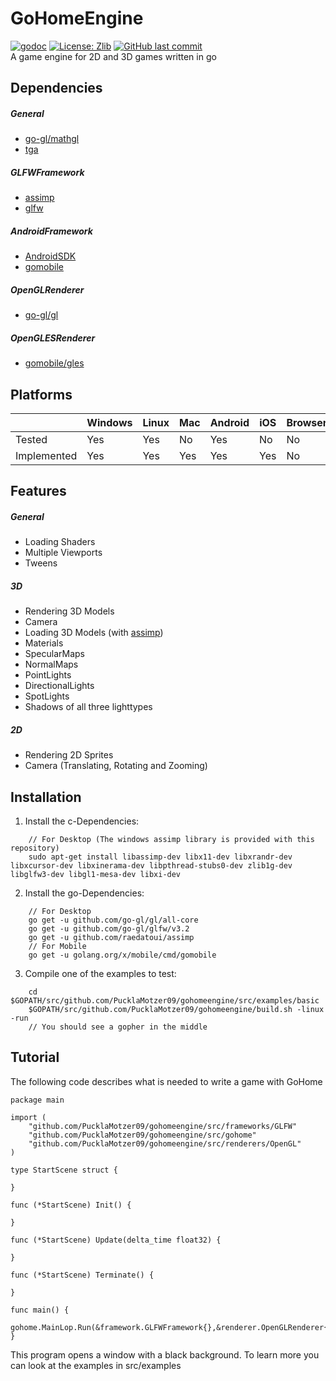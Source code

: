 # GoHomeEngine
[![godoc](https://godoc.org/github.com/PucklaMotzer09/GoHomeEngine/src/gohome?status.svg)](https://godoc.org/github.com/PucklaMotzer09/GoHomeEngine/src/gohome)
[![License: Zlib](https://img.shields.io/badge/License-Zlib-green.svg)](https://github.com/PucklaMotzer09/GoHomeEngine/blob/master/LICENSE.md)
[![GitHub last commit](https://img.shields.io/github/last-commit/PucklaMotzer09/GoHomeEngine.svg)](https://github.com/PucklaMotzer09/GoHomeEngine/commits/master)
<br>
A game engine for 2D and 3D games written in go

## Dependencies

##### General
+ [go-gl/mathgl](https://github.com/go-gl/mathgl)
+ [tga](https://github.com/blezek/tga)

##### GLFWFramework
+ [assimp](https://github.com/assimp/assimp)
+ [glfw](https://github.com/glfw/glfw)

##### AndroidFramework
+ [AndroidSDK](https://developer.android.com/studio/)
+ [gomobile](https://github.com/golang/mobile)

##### OpenGLRenderer
+ [go-gl/gl](https://github.com/go-gl/gl)

##### OpenGLESRenderer
+ [gomobile/gles](https://github.com/golang/mobile)

## Platforms

|				|Windows| Linux		| Mac		| Android 	| iOS	| Browser |
|---------------|-------|-----------|-----------|-----------|-------|---------|
|Tested 		|	Yes |	Yes		|	No 		|	Yes		|	No 	|	No    |
|Implemented  	|   Yes |   Yes		|	Yes		|   Yes		|   Yes |   No    |

## Features

##### General
* Loading Shaders
* Multiple Viewports
* Tweens

##### 3D
* Rendering 3D Models
* Camera
* Loading 3D Models (with [assimp](http://assimp.org/))
* Materials
* SpecularMaps
* NormalMaps
* PointLights
* DirectionalLights
* SpotLights
* Shadows of all three lighttypes

##### 2D
* Rendering 2D Sprites
* Camera (Translating, Rotating and Zooming) 

## Installation
1. Install the c-Dependencies:<br>
~~~~~~~~~~~~~~~~~~~~~~~~~~~~~~~~~~~~
	// For Desktop (The windows assimp library is provided with this repository)
	sudo apt-get install libassimp-dev libx11-dev libxrandr-dev libxcursor-dev libxinerama-dev libpthread-stubs0-dev zlib1g-dev libglfw3-dev libgl1-mesa-dev libxi-dev
~~~~~~~~~~~~~~~~~~~~~~~~~~~~~~~~~~~~
2. Install the go-Dependencies:<br>
~~~~~~~~~~~~~~~~~~~~~~~~~~~~~~~~~~~~
    // For Desktop
	go get -u github.com/go-gl/gl/all-core
	go get -u github.com/go-gl/glfw/v3.2
	go get -u github.com/raedatoui/assimp
	// For Mobile
	go get -u golang.org/x/mobile/cmd/gomobile
~~~~~~~~~~~~~~~~~~~~~~~~~~~~~~~~~~~~
3. Compile one of the examples to test:<br>
~~~~~~~~~~~~~~~~~~~~~~~~~~~~~~~~~~~~
	cd $GOPATH/src/github.com/PucklaMotzer09/gohomeengine/src/examples/basic
	$GOPATH/src/github.com/PucklaMotzer09/gohomeengine/build.sh -linux -run
	// You should see a gopher in the middle
~~~~~~~~~~~~~~~~~~~~~~~~~~~~~~~~~~~~

## Tutorial

The following code describes what is needed to write a game with GoHome

~~~~~~~~~~~~~~~~~~~~~~~~~~~~~~~~~~~~{.go}
package main

import (
	"github.com/PucklaMotzer09/gohomeengine/src/frameworks/GLFW"
	"github.com/PucklaMotzer09/gohomeengine/src/gohome"
	"github.com/PucklaMotzer09/gohomeengine/src/renderers/OpenGL"
)

type StartScene struct {

}

func (*StartScene) Init() {

}

func (*StartScene) Update(delta_time float32) {

}

func (*StartScene) Terminate() {

}

func main() {
	gohome.MainLop.Run(&framework.GLFWFramework{},&renderer.OpenGLRenderer{},1280,720,"Example",&StartScene{})
}
~~~~~~~~~~~~~~~~~~~~~~~~~~~~~~~~~~~~

This program opens a window with a black background. To learn more you can look at the examples in src/examples
